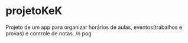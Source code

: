 # projetoKeK
Projeto de um app para organizar horários de aulas, eventos(trabalhos e provas) e controle de notas. /n
pog
